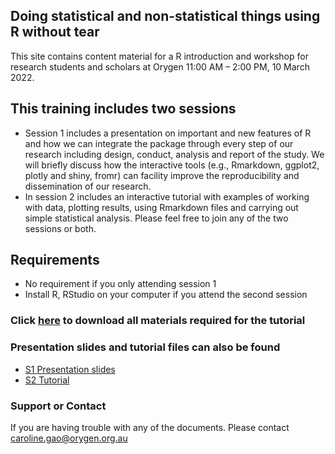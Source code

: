 

## Doing statistical and non-statistical things using R without tear 

This site contains content material for a R introduction and workshop for research students and scholars at Orygen 11:00 AM – 2:00 PM, 10 March 2022. 




## This training includes two sessions 

- Session 1 includes a presentation on important and new features of R and how we can integrate the package through every step of our research including design, conduct, analysis and report of the study. We will briefly discuss how the interactive tools (e.g., Rmarkdown, ggplot2, plotly and shiny, fromr) can facility improve the reproducibility and dissemination of our research. 
- In session 2 includes an interactive tutorial with examples of working with data, plotting results, using Rmarkdown files and carrying out simple statistical analysis. Please feel free to join any of the two sessions or both.


## Requirements 

-	No requirement if you only attending session 1
-	Install R, RStudio on your computer if you attend the second session


### Click [here](https://github.com/CarolineXGao/R_training_2022/archive/refs/heads/main.zip) to download all materials required for the tutorial

### Presentation slides and tutorial files can also be found 


- <a href="https://carolinexgao.github.io/R_training_2022/S1.html">S1 Presentation slides</a>
- <a href="https://carolinexgao.github.io/R_training_2022/S2.html">S2 Tutorial</a>

### Support or Contact

If you are having trouble with any of the documents. Please contact caroline.gao@orygen.org.au
